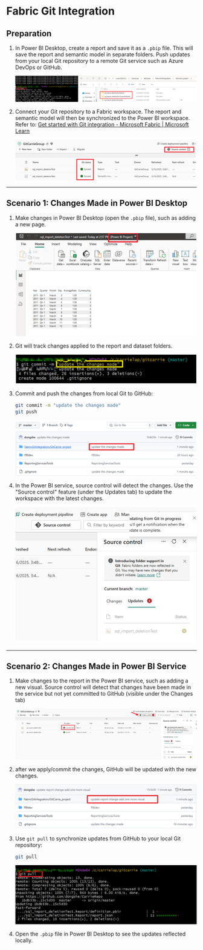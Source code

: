 # Fabric Git Integration

## Preparation

1. In Power BI Desktop, create a report and save it as a `.pbip` file. This will save the report and semantic model in separate folders. Push updates from your local Git repository to a remote Git service such as Azure DevOps or GitHub.

   ![Save as pbip and push to Git](../Image/Image24.png)

2. Connect your Git repository to a Fabric workspace. The report and semantic model will then be synchronized to the Power BI workspace.  
   Refer to: [Get started with Git integration - Microsoft Fabric | Microsoft Learn](https://learn.microsoft.com/en-us/fabric/cicd/git-integration/git-get-started?tabs=azure-devops%2CAzure%2Ccommit-to-git)

   ![Connect Git to Fabric workspace](../Image/Image25.png)

---

## Scenario 1: Changes Made in Power BI Desktop

1. Make changes in Power BI Desktop (open the `.pbip` file), such as adding a new page.

   ![Edit pbip in Power BI Desktop](../Image/Image26.png)

2. Git will track changes applied to the report and dataset folders.

   ![Git status showing tracked changes](../Image/Image27.png)

3. Commit and push the changes from local Git to GitHub:
   ```sh
   git commit -m "update the changes made"
   git push
   ```

   ![Push changes to GitHub](../Image/Image28.png)

4. In the Power BI service, source control will detect the changes. Use the "Source control" feature (under the Updates tab) to update the workspace with the latest changes.

   ![Source control updates in Power BI service](../Image/Image29.png)

---

## Scenario 2: Changes Made in Power BI Service

1. Make changes to the report in the Power BI service, such as adding a new visual. Source control will detect that changes have been made in the service but not yet committed to GitHub (visible under the Changes tab)

   ![Source control detects uncommitted changes](../Image/Image30.png)

2. after we apply/commit the changes, GitHub will be updated with the new changes.

   ![GitHub updated with new commit](../Image/Image31.png)

4. Use `git pull` to synchronize updates from GitHub to your local Git repository:
   ```sh
   git pull
   ```

   ![Sync updates from GitHub to local git](../Image/Image32.png)

5. Open the `.pbip` file in Power BI Desktop to see the updates reflected locally.


